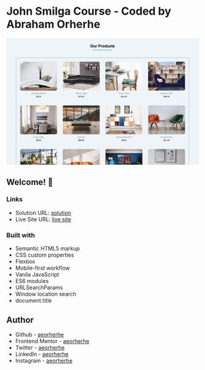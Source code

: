 # John Smilga Course - Coded by Abraham Orherhe

![Design preview for the Products Page coding challenge](./images/page-preview.jpg)

## Welcome! 👋

### Links

- Solution URL: [solution](https://github.com/aeorherhe/products.git)
- Live Site URL: [live site](https://aeorherhe-products-page.netlify.app/)

### Built with

- Semantic HTML5 markup
- CSS custom properties
- Flexbox
- Mobile-first workflow
- Vanila JavaScript
- ES6 modules
- URLSearchParams
- Window location search
- document.title

## Author

- Github - [aeorherhe](https://github.com/aeorherhe)
- Frontend Mentor - [aeorherhe](https://www.frontendmentor.io/profile/aeorherhe)
- Twitter - [aeorherhe](https://twitter.com/aeorherhe)
- LinkedIn - [aeorherhe](https://www.linkedin.com/in/aeorherhe/)
- Instagram - [aeorherhe](https://www.instagram.com/aeorherhe/)
